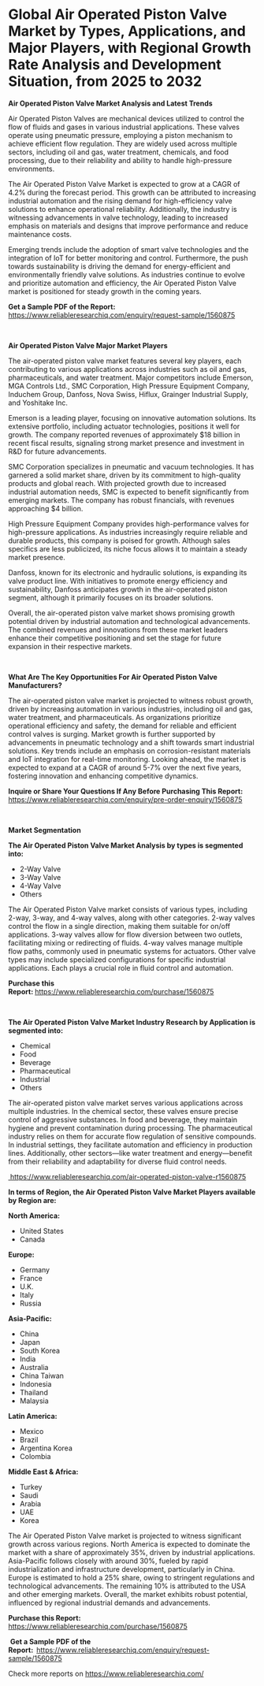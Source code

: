<p><h1>Global Air Operated Piston Valve Market by Types, Applications, and Major Players, with Regional Growth Rate Analysis and Development Situation, from 2025 to 2032</h1></p><p><strong>Air Operated Piston Valve Market Analysis and Latest Trends</strong></p>
<p><p>Air Operated Piston Valves are mechanical devices utilized to control the flow of fluids and gases in various industrial applications. These valves operate using pneumatic pressure, employing a piston mechanism to achieve efficient flow regulation. They are widely used across multiple sectors, including oil and gas, water treatment, chemicals, and food processing, due to their reliability and ability to handle high-pressure environments.</p><p>The Air Operated Piston Valve Market is expected to grow at a CAGR of 4.2% during the forecast period. This growth can be attributed to increasing industrial automation and the rising demand for high-efficiency valve solutions to enhance operational reliability. Additionally, the industry is witnessing advancements in valve technology, leading to increased emphasis on materials and designs that improve performance and reduce maintenance costs.</p><p>Emerging trends include the adoption of smart valve technologies and the integration of IoT for better monitoring and control. Furthermore, the push towards sustainability is driving the demand for energy-efficient and environmentally friendly valve solutions. As industries continue to evolve and prioritize automation and efficiency, the Air Operated Piston Valve market is positioned for steady growth in the coming years.</p></p>
<p><strong>Get a Sample PDF of the Report:&nbsp;</strong> <a href="https://www.reliableresearchiq.com/enquiry/request-sample/1560875?utm_campaign=2042&utm_medium=2&utm_source=Github&utm_content=ia&utm_term=16022025&utm_id=air-operated-piston-valve">https://www.reliableresearchiq.com/enquiry/request-sample/1560875</a></p>
<p>&nbsp;</p>
<p><strong>Air Operated Piston Valve Major Market Players</strong></p>
<p><p>The air-operated piston valve market features several key players, each contributing to various applications across industries such as oil and gas, pharmaceuticals, and water treatment. Major competitors include Emerson, MGA Controls Ltd., SMC Corporation, High Pressure Equipment Company, Induchem Group, Danfoss, Nova Swiss, Hiflux, Grainger Industrial Supply, and Yoshitake Inc.</p><p>Emerson is a leading player, focusing on innovative automation solutions. Its extensive portfolio, including actuator technologies, positions it well for growth. The company reported revenues of approximately $18 billion in recent fiscal results, signaling strong market presence and investment in R&D for future advancements.</p><p>SMC Corporation specializes in pneumatic and vacuum technologies. It has garnered a solid market share, driven by its commitment to high-quality products and global reach. With projected growth due to increased industrial automation needs, SMC is expected to benefit significantly from emerging markets. The company has robust financials, with revenues approaching $4 billion.</p><p>High Pressure Equipment Company provides high-performance valves for high-pressure applications. As industries increasingly require reliable and durable products, this company is poised for growth. Although sales specifics are less publicized, its niche focus allows it to maintain a steady market presence.</p><p>Danfoss, known for its electronic and hydraulic solutions, is expanding its valve product line. With initiatives to promote energy efficiency and sustainability, Danfoss anticipates growth in the air-operated piston segment, although it primarily focuses on its broader solutions.</p><p>Overall, the air-operated piston valve market shows promising growth potential driven by industrial automation and technological advancements. The combined revenues and innovations from these market leaders enhance their competitive positioning and set the stage for future expansion in their respective markets.</p></p>
<p>&nbsp;</p>
<p><strong>What Are The Key Opportunities For Air Operated Piston Valve Manufacturers?</strong></p>
<p><p>The air-operated piston valve market is projected to witness robust growth, driven by increasing automation in various industries, including oil and gas, water treatment, and pharmaceuticals. As organizations prioritize operational efficiency and safety, the demand for reliable and efficient control valves is surging. Market growth is further supported by advancements in pneumatic technology and a shift towards smart industrial solutions. Key trends include an emphasis on corrosion-resistant materials and IoT integration for real-time monitoring. Looking ahead, the market is expected to expand at a CAGR of around 5-7% over the next five years, fostering innovation and enhancing competitive dynamics.</p></p>
<p><strong>Inquire or Share Your Questions If Any Before Purchasing This Report:</strong> <a href="https://www.reliableresearchiq.com/enquiry/pre-order-enquiry/1560875?utm_campaign=2042&utm_medium=2&utm_source=Github&utm_content=ia&utm_term=16022025&utm_id=air-operated-piston-valve">https://www.reliableresearchiq.com/enquiry/pre-order-enquiry/1560875</a></p>
<p>&nbsp;</p>
<p><strong>Market Segmentation</strong></p>
<p><strong>The Air Operated Piston Valve Market Analysis by types is segmented into:</strong></p>
<p><ul><li>2-Way Valve</li><li>3-Way Valve</li><li>4-Way Valve</li><li>Others</li></ul></p>
<p><p>The Air Operated Piston Valve market consists of various types, including 2-way, 3-way, and 4-way valves, along with other categories. 2-way valves control the flow in a single direction, making them suitable for on/off applications. 3-way valves allow for flow diversion between two outlets, facilitating mixing or redirecting of fluids. 4-way valves manage multiple flow paths, commonly used in pneumatic systems for actuators. Other valve types may include specialized configurations for specific industrial applications. Each plays a crucial role in fluid control and automation.</p></p>
<p><strong>Purchase this Report:&nbsp;</strong><a href="https://www.reliableresearchiq.com/purchase/1560875?utm_campaign=2042&utm_medium=2&utm_source=Github&utm_content=ia&utm_term=16022025&utm_id=air-operated-piston-valve">https://www.reliableresearchiq.com/purchase/1560875</a></p>
<p>&nbsp;</p>
<p><strong>The Air Operated Piston Valve Market Industry Research by Application is segmented into:</strong></p>
<p><ul><li>Chemical</li><li>Food</li><li>Beverage</li><li>Pharmaceutical</li><li>Industrial</li><li>Others</li></ul></p>
<p><p>The air-operated piston valve market serves various applications across multiple industries. In the chemical sector, these valves ensure precise control of aggressive substances. In food and beverage, they maintain hygiene and prevent contamination during processing. The pharmaceutical industry relies on them for accurate flow regulation of sensitive compounds. In industrial settings, they facilitate automation and efficiency in production lines. Additionally, other sectors—like water treatment and energy—benefit from their reliability and adaptability for diverse fluid control needs.</p></p>
<p><a href="https://www.reliableresearchiq.com/air-operated-piston-valve-r1560875?utm_campaign=2042&utm_medium=2&utm_source=Github&utm_content=ia&utm_term=16022025&utm_id=air-operated-piston-valve">&nbsp;https://www.reliableresearchiq.com/air-operated-piston-valve-r1560875</a></p>
<p><strong>In terms of Region, the Air Operated Piston Valve Market Players available by Region are:</strong></p>
<p>
    <p> <strong> North America: </strong>
        <ul>
            <li>United States</li>
            <li>Canada</li>
        </ul>
        </p> 
    <p> <strong> Europe: </strong>
        <ul>
            <li>Germany</li>
            <li>France</li>
            <li>U.K.</li>
            <li>Italy</li>
            <li>Russia</li>
        </ul>
        </p> 
    <p> <strong> Asia-Pacific: </strong>
        <ul>
            <li>China</li>
            <li>Japan</li>
            <li>South Korea</li>
            <li>India</li>
            <li>Australia</li>
            <li>China Taiwan</li>
            <li>Indonesia</li>
            <li>Thailand</li>
            <li>Malaysia</li>
        </ul>
        </p> 
    <p> <strong> Latin America: </strong>
        <ul>
            <li>Mexico</li>
            <li>Brazil</li>
            <li>Argentina Korea</li>
            <li>Colombia</li>
        </ul>
        </p> 
    <p> <strong> Middle East & Africa: </strong>
        <ul>
            <li>Turkey</li>
            <li>Saudi</li>
            <li>Arabia</li>
            <li>UAE</li>
            <li>Korea</li>
        </ul>
    </p>
    </p>
<p><p>The Air Operated Piston Valve market is projected to witness significant growth across various regions. North America is expected to dominate the market with a share of approximately 35%, driven by industrial applications. Asia-Pacific follows closely with around 30%, fueled by rapid industrialization and infrastructure development, particularly in China. Europe is estimated to hold a 25% share, owing to stringent regulations and technological advancements. The remaining 10% is attributed to the USA and other emerging markets. Overall, the market exhibits robust potential, influenced by regional industrial demands and advancements.</p></p>
<p><strong>Purchase this Report: </strong><a href="https://www.reliableresearchiq.com/purchase/1560875?utm_campaign=2042&utm_medium=2&utm_source=Github&utm_content=ia&utm_term=16022025&utm_id=air-operated-piston-valve">https://www.reliableresearchiq.com/purchase/1560875</a></p>
<p>&nbsp;<strong>Get a Sample PDF of the Report:&nbsp;&nbsp;</strong><a href="https://www.reliableresearchiq.com/enquiry/request-sample/1560875?utm_campaign=2042&utm_medium=2&utm_source=Github&utm_content=ia&utm_term=16022025&utm_id=air-operated-piston-valve">https://www.reliableresearchiq.com/enquiry/request-sample/1560875</a></p>
<p><strong></strong></p>
<p>Check more reports on <a href="https://www.reliableresearchiq.com/?utm_campaign=2042&utm_medium=2&utm_source=Github&utm_content=ia&utm_term=16022025&utm_id=air-operated-piston-valve">https://www.reliableresearchiq.com/</a></p>